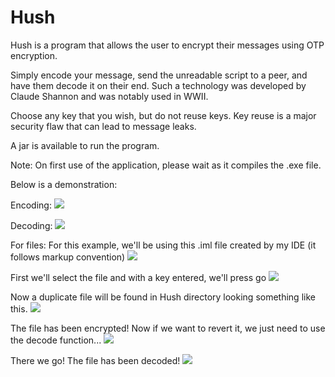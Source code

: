 # Hush
Hush is a program that allows the user to encrypt their messages using OTP encryption. 

Simply encode your message, send the unreadable script to a peer, and have them decode it on their end. Such a technology was developed
by Claude Shannon and was notably used in WWII.

Choose any key that you wish, but do not reuse keys. Key reuse is a major security flaw that can lead to message leaks.

A jar is available to run the program.

Note: On first use of the application, please wait as it compiles the .exe file. 

Below is a demonstration:

Encoding:
![](media/encode.gif)

Decoding:
![](media/decode.gif)

For files:
For this example, we'll be using this .iml file created by my IDE (it follows markup convention)
![](media/filepng.png)

First we'll select the file and with a key entered, we'll press go
![](media/filegif2.gif)

Now a duplicate file will be found in Hush directory looking something like this.
![](media/filegif3.gif)

The file has been encrypted! Now if we want to revert it, we just need to use the decode function...
![](media/filegif4.gif)

There we go! The file has been decoded!
![](media/filegif5.gif)

